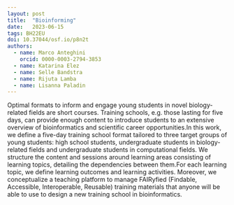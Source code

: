 ```yaml
---
layout: post
title:  "Bioinforming"
date:   2023-06-15
tags: BH22EU
doi: 10.37044/osf.io/p8n2t
authors:
  - name: Marco Anteghini
    orcid: 0000-0003-2794-3853
  - name: Katarina Elez
  - name: Selle Bandstra
  - name: Rijuta Lamba
  - name: Lisanna Paladin
---
```


Optimal formats to inform and engage young students in novel biology-related fields are short courses. Training schools, e.g. those lasting for five days, can provide enough content to introduce students to an extensive overview of bioinformatics and scientific career opportunities.In this work, we define a five-day training school format tailored to three target groups of young students: high school students, undergraduate students in biology-related fields and undergraduate students in computational fields. We structure the content and sessions around learning areas consisting of learning topics, detailing the dependencies between them.For each learning topic, we define learning outcomes and learning activities. Moreover, we conceptualize a teaching platform to manage FAIRyfied (Findable, Accessible, Interoperable, Reusable) training materials that anyone will be able to use to design a new training school in bioinformatics.

